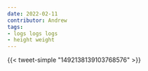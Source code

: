 ```yaml
---
date: 2022-02-11
contributor: Andrew
tags:
- logs logs logs
- height weight
---
```


{{< tweet-simple "1492138139103768576" >}}

<!-- {< tweet user="jburnmurdoch" id="1492138139103768576" >}} -->
